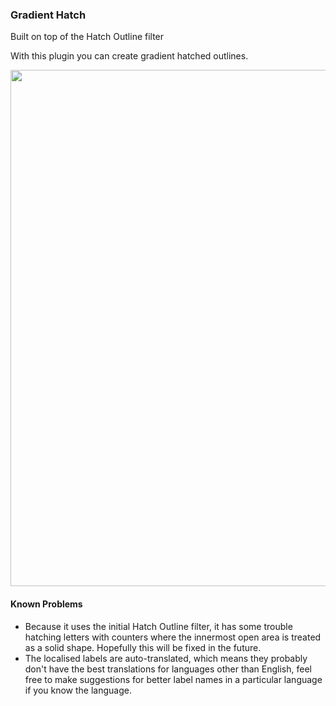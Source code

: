### Gradient Hatch

Built on top of the Hatch Outline filter

With this plugin you can create gradient hatched outlines.

<img src="https://raw.githubusercontent.com/tcarisland/GradientHatch/main/GradientHatchPreview.png" width="826" />

#### Known Problems

- Because it uses the initial Hatch Outline filter, it has some trouble hatching letters with counters where the innermost open area is treated as a solid shape.
Hopefully this will be fixed in the future.
- The localised labels are auto-translated, which means they probably don't have the best translations for languages other than English, feel free to make suggestions for better label names in a particular language if you know the language.
